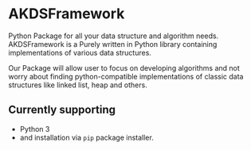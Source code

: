 # AKDSFramework
Python Package for all your data structure and algorithm needs.
AKDSFramework is a Purely written in Python library containing implementations 
of various data structures.

Our Package will allow user to focus on developing algorithms 
and not worry about finding python-compatible implementations of 
classic data structures like linked list, heap and others.

## Currently supporting
- Python 3
- and installation via `pip` package installer.